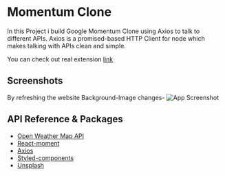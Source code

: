 
# Momentum Clone

In this Project i build Google Momentum Clone using Axios to talk to different APIs. Axios is a promised-based HTTP Client for node which makes talking with APIs clean and simple.

You can check out real extension 
[link](https://chrome.google.com/webstore/detail/momentum/laookkfknpbbblfpciffpaejjkokdgca?hl=en)
## Screenshots
By refreshing the website Background-Image changes-
![App Screenshot](https://i.imgur.com/7DArv5k.jpg)



## API Reference & Packages 

 - [Open Weather Map API](https://openweathermap.org/)
 - [React-moment](https://www.npmjs.com/package/react-moment)
 - [Axios](https://axios-http.com/docs/intro)
 - [Styled-components](https://styled-components.com/)
 - [Unsplash](https://unsplash.com/developers)

